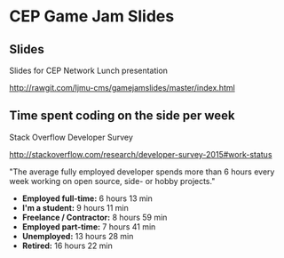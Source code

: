 # CEP Game Jam Slides

## Slides

Slides for CEP Network Lunch presentation

http://rawgit.com/ljmu-cms/gamejamslides/master/index.html


## Time spent coding on the side per week

Stack Overflow Developer Survey

http://stackoverflow.com/research/developer-survey-2015#work-status

"The average fully employed developer spends more than 6 hours every week working on open source, side- or hobby projects."

 - **Employed full-time:** 6 hours 13 min
 - **I'm a student:** 9 hours 11 min
 - **Freelance / Contractor:** 8 hours 59 min
 - **Employed part-time:** 7 hours 41 min
 - **Unemployed:** 13 hours 28 min
 - **Retired:** 16 hours 22 min


